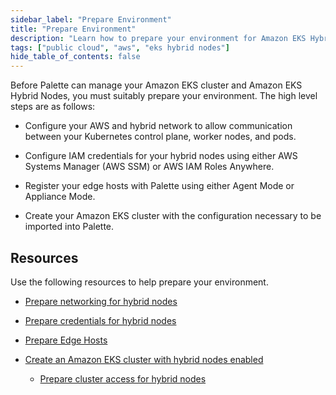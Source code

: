 ```yaml
---
sidebar_label: "Prepare Environment"
title: "Prepare Environment"
description: "Learn how to prepare your environment for Amazon EKS Hybrid Nodes."
tags: ["public cloud", "aws", "eks hybrid nodes"]
hide_table_of_contents: false
---
```


Before Palette can manage your Amazon EKS cluster and Amazon EKS Hybrid Nodes, you must suitably prepare your
environment. The high level steps are as follows:

- Configure your AWS and hybrid network to allow communication between your Kubernetes control plane, worker nodes, and
  pods.

- Configure IAM credentials for your hybrid nodes using either AWS Systems Manager (AWS SSM) or AWS IAM Roles Anywhere.

- Register your edge hosts with Palette using either Agent Mode or Appliance Mode.

- Create your Amazon EKS cluster with the configuration necessary to be imported into Palette.

## Resources

Use the following resources to help prepare your environment.

<!-- Hidden until article readiness.

- [Prepare Network](./prepare-network.md)

- [Prepare Credentials](./prepare-credentials.md)

- [Prepare EKS Cluster](./prepare-eks-cluster.md)

-->

- [Prepare networking for hybrid nodes](https://docs.aws.amazon.com/eks/latest/userguide/hybrid-nodes-networking.html)

- [Prepare credentials for hybrid nodes](https://docs.aws.amazon.com/eks/latest/userguide/hybrid-nodes-creds.html)

- [Prepare Edge Hosts](./prepare-edge-hosts.md)

- [Create an Amazon EKS cluster with hybrid nodes enabled](https://docs.aws.amazon.com/eks/latest/userguide/hybrid-nodes-cluster-create.html)
  - [Prepare cluster access for hybrid nodes](https://docs.aws.amazon.com/eks/latest/userguide/hybrid-nodes-cluster-prep.html)
